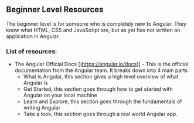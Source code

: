 ## Beginner Level Resources

The beginner level is for someone who is completely new to Angular. They know what 
HTML, CSS and JavaScript are, but as yet has not written an application in Angular.

### List of resources:

- The Angular Official Docs [(https://angular.io/docs)] - This is the official documentation from the Angular team. 
It breaks down into 4 main parts
    - What is Angular, this section gives a high level overview of what Angular is
    - Get Started, this section goes through how to get started with Angular on your local machine
    - Learn and Explore, this section goes through the fundamentals of writing Angular
    - Take a look, this section goes through a real world Angular app. 
